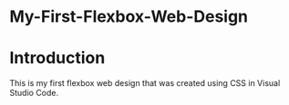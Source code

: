 # My-First-Flexbox-Web-Design
<h1>Introduction</h1>
This is my first flexbox web design that was created using CSS in Visual Studio Code.
